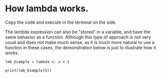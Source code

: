 
# How lambda works.

Copy the code and execute in the terminal on the side.


The lambda expression can also be "stored" in a variable, and have the same behavior as a function.
Although this type of approach is not very usual and does not make much sense, as it is much more natural to use a function in these cases, the demonstration below is just to illustrate how it works.

	lmb_Example = lambda x: x + 1

	print(lmb_Example(5))

